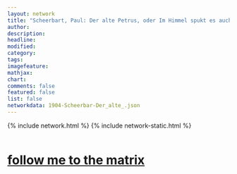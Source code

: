 ```yaml
---
layout: network
title: "Scheerbart, Paul: Der alte Petrus, oder Im Himmel spukt es auch (1904)"
author:
description:
headline:
modified:
category:
tags: 
imagefeature: 
mathjax: 
chart: 
comments: false
featured: false
list: false
networkdata: 1904-Scheerbar-Der_alte_.json
---
```

{% include network.html %}
{% include network-static.html %}
<div class="row">
  <div class="small-5 small-centered columns"><a href="/matrix30"><h1>follow me to the matrix</h1></a>
</div>
</div>
